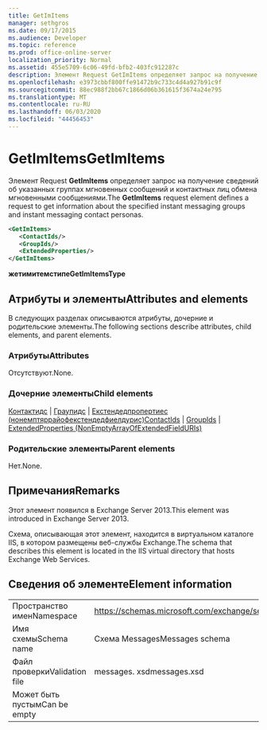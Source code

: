 ```yaml
---
title: GetImItems
manager: sethgros
ms.date: 09/17/2015
ms.audience: Developer
ms.topic: reference
ms.prod: office-online-server
localization_priority: Normal
ms.assetid: 455e5709-6c06-49fd-bfb2-403fc912287c
description: Элемент Request GetImItems определяет запрос на получение сведений об указанных группах мгновенных сообщений и контактных лиц обмена мгновенными сообщениями.
ms.openlocfilehash: e3973cbbf800ffe91472b9c733c4d4a927b91c9f
ms.sourcegitcommit: 88ec988f2bb67c1866d06b361615f3674a24e795
ms.translationtype: MT
ms.contentlocale: ru-RU
ms.lasthandoff: 06/03/2020
ms.locfileid: "44456453"
---
```

# <a name="getimitems"></a><span data-ttu-id="f8fa0-103">GetImItems</span><span class="sxs-lookup"><span data-stu-id="f8fa0-103">GetImItems</span></span>

<span data-ttu-id="f8fa0-104">Элемент Request **GetImItems** определяет запрос на получение сведений об указанных группах мгновенных сообщений и контактных лиц обмена мгновенными сообщениями.</span><span class="sxs-lookup"><span data-stu-id="f8fa0-104">The **GetImItems** request element defines a request to get information about the specified instant messaging groups and instant messaging contact personas.</span></span> 
  
```XML
<GetImItems>
   <ContactIds/>
   <GroupIds/>
   <ExtendedProperties/>
</GetImItems>
```

 <span data-ttu-id="f8fa0-105">**жетимитемстипе**</span><span class="sxs-lookup"><span data-stu-id="f8fa0-105">**GetImItemsType**</span></span>
## <a name="attributes-and-elements"></a><span data-ttu-id="f8fa0-106">Атрибуты и элементы</span><span class="sxs-lookup"><span data-stu-id="f8fa0-106">Attributes and elements</span></span>

<span data-ttu-id="f8fa0-107">В следующих разделах описываются атрибуты, дочерние и родительские элементы.</span><span class="sxs-lookup"><span data-stu-id="f8fa0-107">The following sections describe attributes, child elements, and parent elements.</span></span>
  
### <a name="attributes"></a><span data-ttu-id="f8fa0-108">Атрибуты</span><span class="sxs-lookup"><span data-stu-id="f8fa0-108">Attributes</span></span>

<span data-ttu-id="f8fa0-109">Отсутствуют.</span><span class="sxs-lookup"><span data-stu-id="f8fa0-109">None.</span></span>
  
### <a name="child-elements"></a><span data-ttu-id="f8fa0-110">Дочерние элементы</span><span class="sxs-lookup"><span data-stu-id="f8fa0-110">Child elements</span></span>

<span data-ttu-id="f8fa0-111">[Контактидс](contactids.md)  |  [Граупидс](groupids.md)  |  [Екстендедпропертиес (нонемптяррайофекстендедфиелдурис)](extendedproperties-nonemptyarrayofextendedfielduris.md)</span><span class="sxs-lookup"><span data-stu-id="f8fa0-111">[ContactIds](contactids.md) | [GroupIds](groupids.md) | [ExtendedProperties (NonEmptyArrayOfExtendedFieldURIs)](extendedproperties-nonemptyarrayofextendedfielduris.md)</span></span>
  
### <a name="parent-elements"></a><span data-ttu-id="f8fa0-112">Родительские элементы</span><span class="sxs-lookup"><span data-stu-id="f8fa0-112">Parent elements</span></span>

<span data-ttu-id="f8fa0-113">Нет.</span><span class="sxs-lookup"><span data-stu-id="f8fa0-113">None.</span></span>
  
## <a name="remarks"></a><span data-ttu-id="f8fa0-114">Примечания</span><span class="sxs-lookup"><span data-stu-id="f8fa0-114">Remarks</span></span>

<span data-ttu-id="f8fa0-115">Этот элемент появился в Exchange Server 2013.</span><span class="sxs-lookup"><span data-stu-id="f8fa0-115">This element was introduced in Exchange Server 2013.</span></span>
  
<span data-ttu-id="f8fa0-116">Схема, описывающая этот элемент, находится в виртуальном каталоге IIS, в котором размещены веб-службы Exchange.</span><span class="sxs-lookup"><span data-stu-id="f8fa0-116">The schema that describes this element is located in the IIS virtual directory that hosts Exchange Web Services.</span></span>
  
## <a name="element-information"></a><span data-ttu-id="f8fa0-117">Сведения об элементе</span><span class="sxs-lookup"><span data-stu-id="f8fa0-117">Element information</span></span>

|||
|:-----|:-----|
|<span data-ttu-id="f8fa0-118">Пространство имен</span><span class="sxs-lookup"><span data-stu-id="f8fa0-118">Namespace</span></span>  <br/> |https://schemas.microsoft.com/exchange/services/2006/messages  <br/> |
|<span data-ttu-id="f8fa0-119">Имя схемы</span><span class="sxs-lookup"><span data-stu-id="f8fa0-119">Schema name</span></span>  <br/> |<span data-ttu-id="f8fa0-120">Схема Messages</span><span class="sxs-lookup"><span data-stu-id="f8fa0-120">Messages schema</span></span>  <br/> |
|<span data-ttu-id="f8fa0-121">Файл проверки</span><span class="sxs-lookup"><span data-stu-id="f8fa0-121">Validation file</span></span>  <br/> |<span data-ttu-id="f8fa0-122">messages. xsd</span><span class="sxs-lookup"><span data-stu-id="f8fa0-122">messages.xsd</span></span>  <br/> |
|<span data-ttu-id="f8fa0-123">Может быть пустым</span><span class="sxs-lookup"><span data-stu-id="f8fa0-123">Can be empty</span></span>  <br/> ||
   

